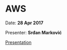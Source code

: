 # AWS
Date: **28 Apr 2017**

Presenter: **Srđan Marković**

[Presentation](https://gitpitch.com/rbtree/rbt-lectures/2017-04-sm-aws)

